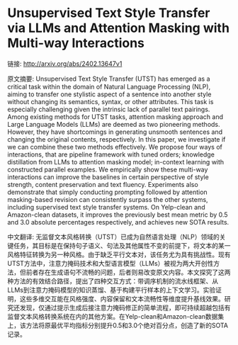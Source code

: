 # Unsupervised Text Style Transfer via LLMs and Attention Masking with Multi-way Interactions

链接: http://arxiv.org/abs/2402.13647v1

原文摘要:
Unsupervised Text Style Transfer (UTST) has emerged as a critical task within
the domain of Natural Language Processing (NLP), aiming to transfer one
stylistic aspect of a sentence into another style without changing its
semantics, syntax, or other attributes. This task is especially challenging
given the intrinsic lack of parallel text pairings. Among existing methods for
UTST tasks, attention masking approach and Large Language Models (LLMs) are
deemed as two pioneering methods. However, they have shortcomings in generating
unsmooth sentences and changing the original contents, respectively. In this
paper, we investigate if we can combine these two methods effectively. We
propose four ways of interactions, that are pipeline framework with tuned
orders; knowledge distillation from LLMs to attention masking model; in-context
learning with constructed parallel examples. We empirically show these
multi-way interactions can improve the baselines in certain perspective of
style strength, content preservation and text fluency. Experiments also
demonstrate that simply conducting prompting followed by attention
masking-based revision can consistently surpass the other systems, including
supervised text style transfer systems. On Yelp-clean and Amazon-clean
datasets, it improves the previously best mean metric by 0.5 and 3.0 absolute
percentages respectively, and achieves new SOTA results.

中文翻译:
无监督文本风格转换（UTST）已成为自然语言处理（NLP）领域的关键任务，其目标是在保持句子语义、句法及其他属性不变的前提下，将文本的某一风格特征转换为另一种风格。由于缺乏平行文本对，该任务尤为具有挑战性。现有UTST方法中，注意力掩码技术和大型语言模型（LLMs）被视为两大开创性方法，但前者存在生成语句不流畅的问题，后者则易改变原文内容。本文探究了这两种方法的有效结合路径，提出了四种交互方式：带调序机制的流水线框架、从LLMs到注意力掩码模型的知识蒸馏、基于构建平行样本的上下文学习。实验证明，这些多维交互能在风格强度、内容保留和文本流畅性等维度提升基线效果。研究还发现，仅通过提示生成后接注意力掩码修正的简单流程，即可持续超越包括有监督文本风格转换系统在内的其他方案。在Yelp-clean和Amazon-clean数据集上，该方法将原最优平均指标分别提升0.5和3.0个绝对百分点，创造了新的SOTA记录。
